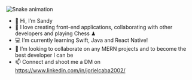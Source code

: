![Snake animation](https://github.com/limbocaba/limbocaba/blob/output/github-contribution-grid-snake.svg)

- 👋 Hi, I’m Sandy 
- 👀 I love creating front-end applications, collaborating with other developers and playing Chess ♟
- 💻 I’m currently learning Swift, Java and React Native!
- 💞️ I’m looking to collaborate on any MERN projects and to become the best developer I can be
- 📫 Connect and shoot me a DM on https://www.linkedin.com/in/jorielcaba2002/

<!---
limbocaba/limbocaba is a ✨ special ✨ repository because its `README.md` (this file) appears on your GitHub profile.
You can click the Preview link to take a look at your changes.
--->
